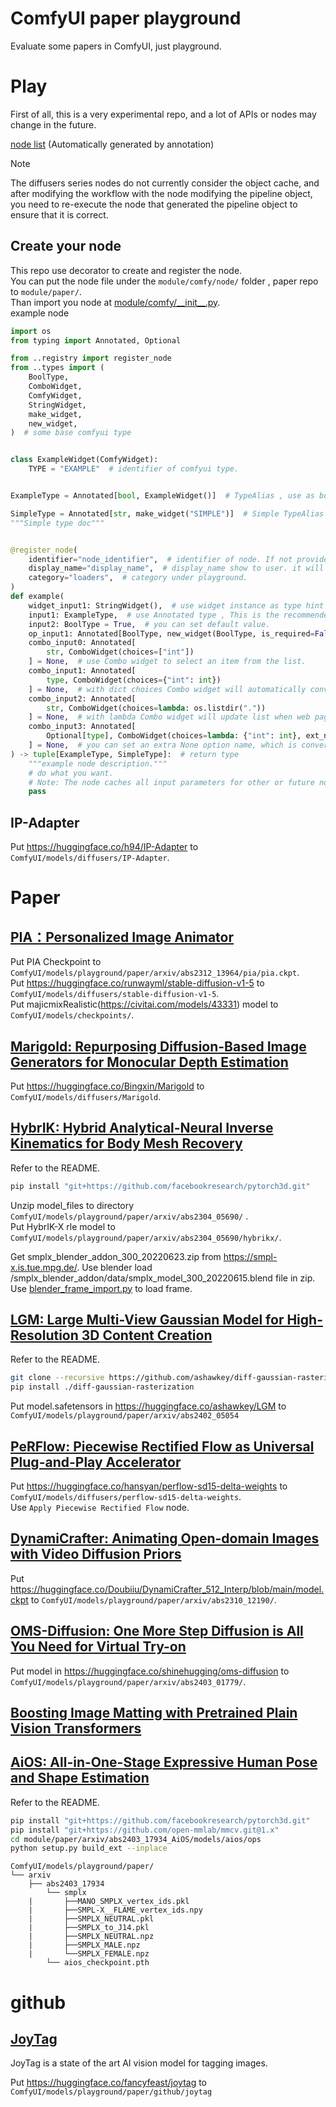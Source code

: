 # ComfyUI paper playground

Evaluate some papers in ComfyUI, just playground.

# Play

First of all, this is a very experimental repo, and a lot of APIs or nodes may change in the future.

[node list](node.md) (Automatically generated by annotation)

> [!NOTE]
>
> The diffusers series nodes do not currently consider the object cache, and after modifying the workflow with the node modifying the pipeline object, you need to re-execute the node that generated the pipeline object to ensure that it is correct.

## Create your node

This repo use decorator to create and register the node.  
You can put the node file under the `module/comfy/node/` folder , paper repo to `module/paper/`.  
Than import you node at [module/comfy/\_\_init\_\_.py](module/comfy/__init__.py).  
example node

```python
import os
from typing import Annotated, Optional

from ..registry import register_node
from ..types import (
    BoolType,
    ComboWidget,
    ComfyWidget,
    StringWidget,
    make_widget,
    new_widget,
)  # some base comfyui type


class ExampleWidget(ComfyWidget):
    TYPE = "EXAMPLE"  # identifier of comfyui type.


ExampleType = Annotated[bool, ExampleWidget()]  # TypeAlias , use as bool

SimpleType = Annotated[str, make_widget("SIMPLE")]  # Simple TypeAlias without definition Widget, use as str
"""Simple type doc"""


@register_node(
    identifier="node_identifier",  # identifier of node. If not provided, it will be generated from the function name.
    display_name="display_name",  # display_name show to user. it will be generated from the identifier.
    category="loaders",  # category under playground.
)
def example(
    widget_input1: StringWidget(),  # use widget instance as type hint , register_node will convert it to an inputType. but it is not valid for programmers.
    input1: ExampleType,  # use Annotated type , This is the recommended way.
    input2: BoolType = True,  # you can set default value.
    op_input1: Annotated[BoolType, new_widget(BoolType, is_required=False)] = True,  # change widget property,
    combo_input0: Annotated[
        str, ComboWidget(choices=["int"])
    ] = None,  # use Combo widget to select an item from the list.
    combo_input1: Annotated[
        type, ComboWidget(choices={"int": int})
    ] = None,  # with dict choices Combo widget will automatically convert  key to value .
    combo_input2: Annotated[
        str, ComboWidget(choices=lambda: os.listdir("."))
    ] = None,  # with lambda Combo widget will update list when web page refresh.
    combo_input3: Annotated[
        Optional[type], ComboWidget(choices=lambda: {"int": int}, ext_none_choice="none")
    ] = None,  # you can set an extra None option name, which is converted to None when passed in.
) -> tuple[ExampleType, SimpleType]:  # return type
    """example node description."""
    # do what you want.
    # Note: The node caches all input parameters for other or future node executions, so these parameters should be read-only, there are currently no constraints to guarantee this, accidentally modifying the parameter object may result in unexpected behavior, in this case please use the copy or copy method of the object.
    pass
```

## IP-Adapter

Put https://huggingface.co/h94/IP-Adapter to `ComfyUI/models/diffusers/IP-Adapter`.

# Paper

## [PIA：Personalized Image Animator](https://github.com/open-mmlab/PIA)

Put PIA Checkpoint to `ComfyUI/models/playground/paper/arxiv/abs2312_13964/pia/pia.ckpt`.  
Put https://huggingface.co/runwayml/stable-diffusion-v1-5 to `ComfyUI/models/diffusers/stable-diffusion-v1-5`.  
Put majicmixRealistic(https://civitai.com/models/43331) model to `ComfyUI/models/checkpoints/`.

## [Marigold: Repurposing Diffusion-Based Image Generators for Monocular Depth Estimation](https://github.com/prs-eth/Marigold)

Put https://huggingface.co/Bingxin/Marigold to `ComfyUI/models/diffusers/Marigold`.

## [HybrIK: Hybrid Analytical-Neural Inverse Kinematics for Body Mesh Recovery](https://github.com/Jeff-sjtu/HybrIK)

Refer to the README.

```bash
pip install "git+https://github.com/facebookresearch/pytorch3d.git"
```

Unzip model_files to directory `ComfyUI/models/playground/paper/arxiv/abs2304_05690/` .  
Put HybrIK-X rle model to `ComfyUI/models/playground/paper/arxiv/abs2304_05690/hybrikx/`.

Get smplx_blender_addon_300_20220623.zip from https://smpl-x.is.tue.mpg.de/.
Use blender load /smplx_blender_addon/data/smplx_model_300_20220615.blend file in zip.  
Use [blender_frame_import.py](module/paper/arxiv/abs2304_05690/blender_frame_import.py) to load frame.

## [LGM: Large Multi-View Gaussian Model for High-Resolution 3D Content Creation](https://github.com/3DTopia/LGM)

Refer to the README.

```bash
git clone --recursive https://github.com/ashawkey/diff-gaussian-rasterization
pip install ./diff-gaussian-rasterization
```

Put model.safetensors in https://huggingface.co/ashawkey/LGM to `ComfyUI/models/playground/paper/arxiv/abs2402_05054`

## [PeRFlow: Piecewise Rectified Flow as Universal Plug-and-Play Accelerator](https://github.com/magic-research/piecewise-rectified-flow)

Put https://huggingface.co/hansyan/perflow-sd15-delta-weights to `ComfyUI/models/diffusers/perflow-sd15-delta-weights`.  
Use `Apply Piecewise Rectified Flow` node.

## [DynamiCrafter: Animating Open-domain Images with Video Diffusion Priors](https://github.com/Doubiiu/DynamiCrafter)

Put https://huggingface.co/Doubiiu/DynamiCrafter_512_Interp/blob/main/model.ckpt to `ComfyUI/models/playground/paper/arxiv/abs2310_12190/`.

## [OMS-Diffusion: One More Step Diffusion is All You Need for Virtual Try-on](https://github.com/ShineChen1024/oms-Diffusion)

Put model in https://huggingface.co/shinehugging/oms-diffusion to `ComfyUI/models/playground/paper/arxiv/abs2403_01779/`.

## [Boosting Image Matting with Pretrained Plain Vision Transformers](https://github.com/hustvl/ViTMatte)

## [AiOS: All-in-One-Stage Expressive Human Pose and Shape Estimation](https://github.com/ttxskk/AiOS)

Refer to the README.

```bash
pip install "git+https://github.com/facebookresearch/pytorch3d.git"
pip install "git+https://github.com/open-mmlab/mmcv.git@1.x"
cd module/paper/arxiv/abs2403_17934_AiOS/models/aios/ops
python setup.py build_ext --inplace
```

```text
ComfyUI/models/playground/paper/
└── arxiv
    ├── abs2403_17934
        └── smplx
    |       ├──MANO_SMPLX_vertex_ids.pkl
    |       ├──SMPL-X__FLAME_vertex_ids.npy
    |       ├──SMPLX_NEUTRAL.pkl
    |       ├──SMPLX_to_J14.pkl
    |       ├──SMPLX_NEUTRAL.npz
    |       ├──SMPLX_MALE.npz
    |       └──SMPLX_FEMALE.npz
        └── aios_checkpoint.pth
```

# github

## [JoyTag](https://github.com/fpgaminer/joytag)

JoyTag is a state of the art AI vision model for tagging images.

Put https://huggingface.co/fancyfeast/joytag to `ComfyUI/models/playground/paper/github/joytag`
